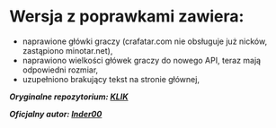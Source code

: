 # Wersja z poprawkami zawiera:
  - naprawione główki graczy (crafatar.com nie obsługuje już nicków, zastąpiono minotar.net),
  - naprawiono wielkości główek graczy do nowego API, teraz mają odpowiedni rozmiar,
  - uzupełniono brakujący tekst na stronie głównej,



***Oryginalne repozytorium: [KLIK](https://github.com/Inder00/FunnyWeb)***

***Oficjalny autor: [Inder00](https://github.com/Inder00)***
